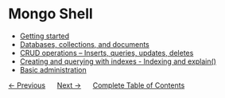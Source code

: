 # Mongo Shell 
- [Getting started ](./01-getting-started.md)
- [Databases, collections, and documents](./02-databases-collections-and-documents.md) 
- [CRUD operations – Inserts, queries, updates, deletes](./03-crud-operations.md) 
- [Creating and querying with indexes - Indexing and explain()](./04-working-with-indexes) 
- [Basic administration](./05-basic-administration) 

<div>
    <a href="../01-mongodb-basics/README.md"><- Previous</a>
    &nbsp;&nbsp;&nbsp;&nbsp;
    <a href="../03-mongodb-with-nodejs/README.md">Next -></a>
    &nbsp;&nbsp;&nbsp;&nbsp;
    <a href="../README.md">Complete Table of Contents</a>
</div>